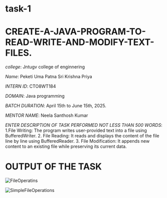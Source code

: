 # task-1
# CREATE-A-JAVA-PROGRAM-TO-READ-WRITE-AND-MODIFY-TEXT-FILES.

*college*: Jntugv college of enginnering

*Name*: Peketi Uma Patna Sri Krishna Priya

*INTERN ID*: CTO8WT184

*DOMAIN*: Java programming

*BATCH DURATION*: April 15th to June 15th, 2025.

*MENTOR NAME*: Neela Santhosh Kumar

*ENTER DESCRIPTION OF TASK PERFORMED NOT LESS THAN 500 WORDS*: 1.File Writing: The program writes user-provided text into a file using BufferedWriter.
2. File Reading: It reads and displays the content of the file line by line using BufferedReader.
3. File Modification: It appends new content to an existing file while preserving its current data.

# OUTPUT OF THE TASK
![FileOperatins](https://github.com/user-attachments/assets/82a0a4a2-20e5-4c73-bbd9-6433362d340d)

![SimpleFileOperations](https://github.com/user-attachments/assets/30fa4e68-b047-4e63-ad79-632ee63b2b67)

